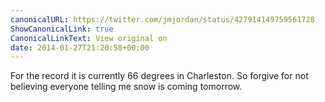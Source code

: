 ```yaml
---
canonicalURL: https://twitter.com/jmjordan/status/427914149759561728
ShowCanonicalLink: true
CanonicalLinkText: View original on
date: 2014-01-27T21:20:58+00:00
---
```

For the record it is currently 66 degrees in Charleston. So forgive for not believing everyone telling me snow is coming tomorrow.